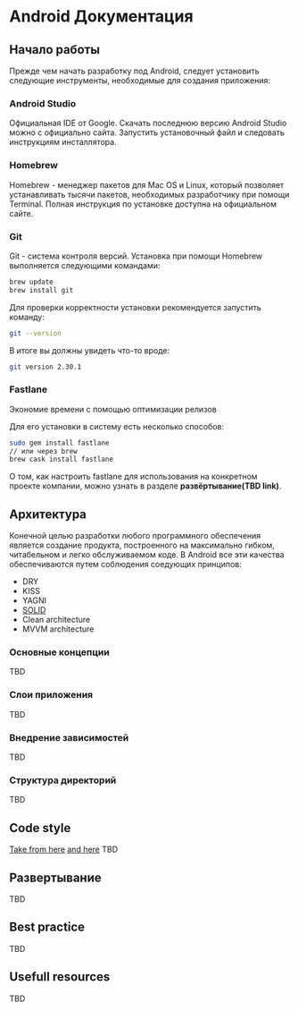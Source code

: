 # Android Документация

## Начало работы

Прежде чем начать разработку под Android, следует установить следующие инструменты, необходимые для создания приложения:

### Android Studio

Официальная IDE от Google. Скачать последнюю версию Android Studio можно с официально сайта. Запустить установочный файл и следовать инструкциям инсталлятора.

### Homebrew

Homebrew - менеджер пакетов для Mac OS и Linux, который позволяет устанавливать тысячи пакетов, необходимых разработчику при помощи Terminal. Полная инструкция по установке доступна на официальном сайте.

### Git

Git - система контроля версий. Установка при помощи Homebrew выполняется следующими командами:

```bash
brew update
brew install git
```

Для проверки корректности установки рекомендуется запустить команду:

```bash
git --version
```

В итоге вы должны увидеть что-то вроде:

```bash
git version 2.30.1
```

### Fastlane

Экономие времени с помощью оптимизации релизов

Для его установки в систему есть несколько способов:

```bash
sudo gem install fastlane
// или через brew
brew cask install fastlane
```

О том, как настроить fastlane для использования на конкретном проекте компании, можно узнать в разделе **развёртывание(TBD link)**.

## Архитектура

Конечной целью разработки любого программного обеспечения является создание продукта, построенного на максимально гибком, читабельном и легко обслуживаемом коде. В Android все эти качества обеспечиваются путем соблюдения соедующих принципов:

- DRY
- KISS
- YAGNI
- [SOLID](https://en.wikipedia.org/wiki/SOLID)
- Clean architecture
- MVVM architecture

### Основные концепции

TBD

### Слои приложения

TBD

### Внедрение зависимостей

TBD

### Структура директорий

TBD

## Code style

[Take from here](https://github.com/raywenderlich/kotlin-style-guide)
[and here](https://developer.android.com/kotlin/style-guide)
TBD

## Развертывание

TBD

## Best practice

TBD

## Usefull resources

TBD
